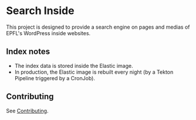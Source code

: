 # Search Inside

This project is designed to provide a search engine on pages and medias of EPFL's WordPress inside websites.

Index notes
-----------

* The index data is stored inside the Elastic image.
* In production, the Elastic image is rebuilt every night (by a Tekton Pipeline triggered by a CronJob).

Contributing
-------------

See [Contributing](CONTRIBUTING.md).
